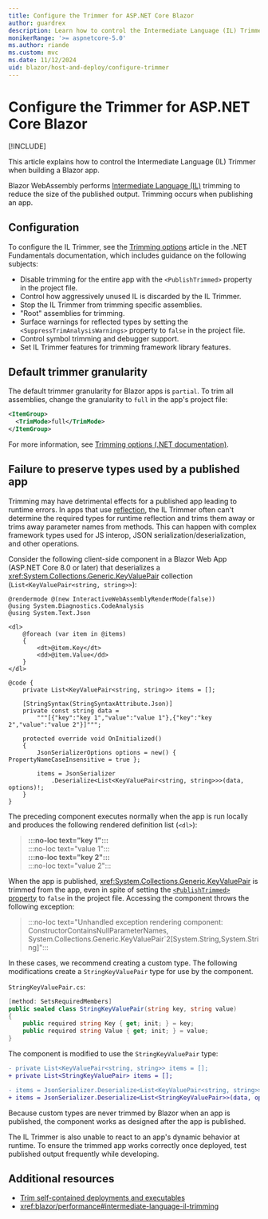 ```yaml
---
title: Configure the Trimmer for ASP.NET Core Blazor
author: guardrex
description: Learn how to control the Intermediate Language (IL) Trimmer when building a Blazor app.
monikerRange: '>= aspnetcore-5.0'
ms.author: riande
ms.custom: mvc
ms.date: 11/12/2024
uid: blazor/host-and-deploy/configure-trimmer
---
```

# Configure the Trimmer for ASP.NET Core Blazor

[!INCLUDE[](~/includes/not-latest-version.md)]

This article explains how to control the Intermediate Language (IL) Trimmer when building a Blazor app.

Blazor WebAssembly performs [Intermediate Language (IL)](/dotnet/standard/glossary#il) trimming to reduce the size of the published output. Trimming occurs when publishing an app.

## Configuration

To configure the IL Trimmer, see the [Trimming options](/dotnet/core/deploying/trimming/trimming-options) article in the .NET Fundamentals documentation, which includes guidance on the following subjects:

* Disable trimming for the entire app with the `<PublishTrimmed>` property in the project file.
* Control how aggressively unused IL is discarded by the IL Trimmer.
* Stop the IL Trimmer from trimming specific assemblies.
* "Root" assemblies for trimming.
* Surface warnings for reflected types by setting the `<SuppressTrimAnalysisWarnings>` property to `false` in the project file.
* Control symbol trimming and debugger support.
* Set IL Trimmer features for trimming framework library features.

## Default trimmer granularity

The default trimmer granularity for Blazor apps is `partial`. To trim all assemblies, change the granularity to `full` in the app's project file:

```xml
<ItemGroup>
  <TrimMode>full</TrimMode>
</ItemGroup>
```

For more information, see [Trimming options (.NET documentation)](/dotnet/core/deploying/trimming/trimming-options#trimming-granularity).

## Failure to preserve types used by a published app

Trimming may have detrimental effects for a published app leading to runtime errors. In apps that use [reflection](/dotnet/csharp/advanced-topics/reflection-and-attributes/), the IL Trimmer often can't determine the required types for runtime reflection and trims them away or trims away parameter names from methods. This can happen with complex framework types used for JS interop, JSON serialization/deserialization, and other operations.

Consider the following client-side component in a Blazor Web App (ASP.NET Core 8.0 or later) that deserializes a <xref:System.Collections.Generic.KeyValuePair> collection (`List<KeyValuePair<string, string>>`):

```razor
@rendermode @(new InteractiveWebAssemblyRenderMode(false))
@using System.Diagnostics.CodeAnalysis
@using System.Text.Json

<dl>
    @foreach (var item in @items)
    {
        <dt>@item.Key</dt>
        <dd>@item.Value</dd>
    }
</dl>

@code {
    private List<KeyValuePair<string, string>> items = [];

    [StringSyntax(StringSyntaxAttribute.Json)]
    private const string data =
        """[{"key":"key 1","value":"value 1"},{"key":"key 2","value":"value 2"}]""";

    protected override void OnInitialized()
    {
        JsonSerializerOptions options = new() { PropertyNameCaseInsensitive = true };

        items = JsonSerializer
            .Deserialize<List<KeyValuePair<string, string>>>(data, options)!;
    }
}
```

The preceding component executes normally when the app is run locally and produces the following rendered definition list (`<dl>`):

> **:::no-loc text="key 1":::**  
> :::no-loc text="value 1":::  
> **:::no-loc text="key 2":::**  
> :::no-loc text="value 2":::

When the app is published, <xref:System.Collections.Generic.KeyValuePair> is trimmed from the app, even in spite of setting the [`<PublishTrimmed>` property](#configuration) to `false` in the project file. Accessing the component throws the following exception:

> :::no-loc text="Unhandled exception rendering component: ConstructorContainsNullParameterNames, System.Collections.Generic.KeyValuePair`2[System.String,System.String]":::

In these cases, we recommend creating a custom type. The following modifications create a `StringKeyValuePair` type for use by the component.

`StringKeyValuePair.cs`:

```csharp
[method: SetsRequiredMembers]
public sealed class StringKeyValuePair(string key, string value)
{
    public required string Key { get; init; } = key;
    public required string Value { get; init; } = value;
}
```

The component is modified to use the `StringKeyValuePair` type:

```diff
- private List<KeyValuePair<string, string>> items = [];
+ private List<StringKeyValuePair> items = [];
```

```diff
- items = JsonSerializer.Deserialize<List<KeyValuePair<string, string>>>(data, options)!;
+ items = JsonSerializer.Deserialize<List<StringKeyValuePair>>(data, options)!;
```

Because custom types are never trimmed by Blazor when an app is published, the component works as designed after the app is published.

The IL Trimmer is also unable to react to an app's dynamic behavior at runtime. To ensure the trimmed app works correctly once deployed, test published output frequently while developing.

## Additional resources

* [Trim self-contained deployments and executables](/dotnet/core/deploying/trimming/trim-self-contained)
* <xref:blazor/performance#intermediate-language-il-trimming>
